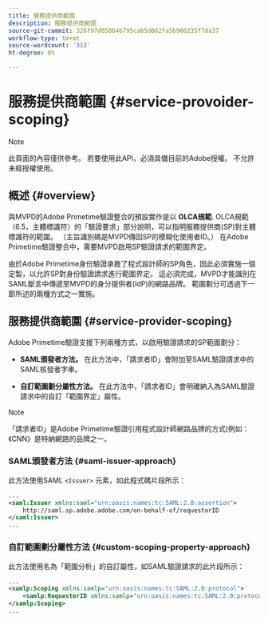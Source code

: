 ```yaml
---
title: 服務提供商範圍
description: 服務提供商範圍
source-git-commit: 326f97d058646795cab5d062fa5b980235f7da37
workflow-type: tm+mt
source-wordcount: '313'
ht-degree: 0%

---
```



# 服務提供商範圍 {#service-provoider-scoping}

>[!NOTE]
>
>此頁面的內容僅供參考。 若要使用此API，必須具備目前的Adobe授權。 不允許未經授權使用。

## 概述 {#overview}

與MVPD的Adobe Primetime驗證整合的預設實作是以 **OLCA規範**. OLCA規範（6.5，主體標識符）的「驗證要求」部分說明，可以指明服務提供商(SP)對主體標識符的範圍。 （主旨識別碼是MVPD傳回SP的模糊化使用者ID。）  在Adobe Primetime驗證整合中，需要MVPD啟用SP驗證請求的範圍界定。

由於Adobe Primetime身份驗證承擔了程式設計師的SP角色，因此必須實施一個定製，以允許SP對身份驗證請求進行範圍界定。  這必須完成，MVPD才能識別在SAML斷言中傳遞至MVPD的身分提供者(IdP)的網路品牌。  範圍劃分可透過下一節所述的兩種方式之一實施。

## 服務提供商範圍 {#service-provider-scoping}

Adobe Primetime驗證支援下列兩種方式，以啟用驗證請求的SP範圍劃分：

* **SAML頒發者方法。**  在此方法中，「請求者ID」會附加至SAML驗證請求中的SAML核發者字串。

* **自訂範圍劃分屬性方法。**  在此方法中，「請求者ID」會明確納入為SAML驗證請求中的自訂「範圍界定」屬性。

>[!NOTE]
>
>「請求者ID」是Adobe Primetime驗證引用程式設計師網路品牌的方式(例如：《CNN》是特納網路的品牌之一。

### SAML頒發者方法 {#saml-issuer-approach}

此方法使用SAML `<Issuer>` 元素，如此程式碼片段所示：

```xml
...
<saml:Issuer xmlns:saml="urn:oasis:names:tc:SAML:2.0:assertion">
    http://saml.sp.adobe.adobe.com/on-behalf-of/requestorID
</saml:Issuer>
...
```

### 自訂範圍劃分屬性方法 {#custom-scoping-property-approach}

此方法使用名為「範圍分析」的自訂屬性，如SAML驗證請求的此片段所示：

```xml
...
<samlp:Scoping xmlns:samlp="urn:oasis:names:tc:SAML:2.0:protocol">
    <samlp:RequesterID xmlns:samlp="urn:oasis:names:tc:SAML:2.0:protocol">requestorID</samlp:RequesterID>
</samlp:Scoping>
...
```

<!--
>[!RELATEDINFORMATION]
>* [MVPD Authentication](/help/authentication/authn-usecase.md)
>* **OLCA Specification**
-->